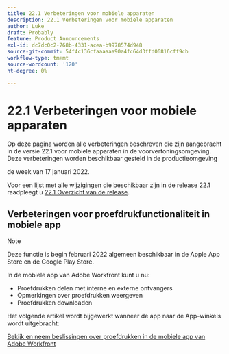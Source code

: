```yaml
---
title: 22.1 Verbeteringen voor mobiele apparaten
description: 22.1 Verbeteringen voor mobiele apparaten
author: Luke
draft: Probably
feature: Product Announcements
exl-id: dc7dc0c2-768b-4331-acea-b9978574d948
source-git-commit: 54f4c136cfaaaaaa90a4fc64d3ffd06816cff9cb
workflow-type: tm+mt
source-wordcount: '120'
ht-degree: 0%

---
```


# 22.1 Verbeteringen voor mobiele apparaten

Op deze pagina worden alle verbeteringen beschreven die zijn aangebracht in de versie 22.1 voor mobiele apparaten in de voorvertoningsomgeving. Deze verbeteringen worden beschikbaar gesteld in de productieomgeving

<!--
<MadCap:conditionalText data-mc-conditions="QuicksilverOrClassic.Draft mode">
in January 2022
</MadCap:conditionalText>
-->

de week van 17 januari 2022.

Voor een lijst met alle wijzigingen die beschikbaar zijn in de release 22.1 raadpleegt u [22.1 Overzicht van de release](../../../product-announcements/product-releases/22.1-release-activity/22-1-release-overview.md).

## Verbeteringen voor proefdrukfunctionaliteit in mobiele app

>[!NOTE]
>
>Deze functie is begin februari 2022 algemeen beschikbaar in de Apple App Store en de Google Play Store.

In de mobiele app van Adobe Workfront kunt u nu:

* Proefdrukken delen met interne en externe ontvangers
* Opmerkingen over proefdrukken weergeven
* Proefdrukken downloaden

Het volgende artikel wordt bijgewerkt wanneer de app naar de App-winkels wordt uitgebracht:

[Bekijk en neem beslissingen over proefdrukken in de mobiele app van Adobe Workfront](../../../workfront-basics/mobile-apps/using-the-workfront-mobile-app/work-with-proofs-in-mobile-app.md)
